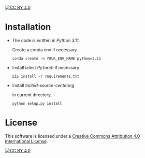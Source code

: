 [![CC BY 4.0][cc-by-shield]][cc-by]

# Installation

- The code is written in *Python 3.11*.

    Create a conda env if necessary.

    ```
    conda create -n YOUR_ENV_NAME python=3.11
    ```

- Install latest *PyTorch* if necessary

    ```
    pip install -r requirements.txt
    ```

- Install *trailed-source-centering*

    In current directory,
    ```
    python setup.py install
    ```

# License

This software is licensed under a
[Creative Commons Attribution 4.0 International License][cc-by].

[![CC BY 4.0][cc-by-image]][cc-by]

[cc-by]: http://creativecommons.org/licenses/by/4.0/
[cc-by-image]: https://i.creativecommons.org/l/by/4.0/88x31.png
[cc-by-shield]: https://img.shields.io/badge/License-CC%20BY%204.0-lightgrey.svg
